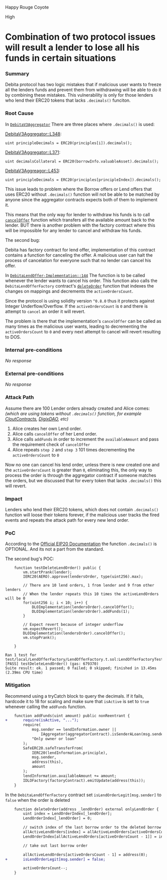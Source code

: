 Happy Rouge Coyote

High

# Combination of two protocol issues will result a lender to lose all his funds in certain situations

### Summary

Debita protocol has two logic mistakes that if malicious user wants to freeze all the lenders funds and prevent them from withdrawing will be able to do it by combining these mistakes. This vulnerability is only for those lenders who lend their ERC20 tokens that lacks `.decimals()` funciton.

### Root Cause

In [`DebitaV3Aggregator`](https://github.com/sherlock-audit/2024-11-debita-finance-v3/blob/main/Debita-V3-Contracts/contracts/DebitaV3Aggregator.sol#L167) There are three places where `.decimals()` is used:


[DebitaV3Aggregator::L348](https://github.com/sherlock-audit/2024-11-debita-finance-v3/blob/main/Debita-V3-Contracts/contracts/DebitaV3Aggregator.sol#L348):

```solidity
uint principleDecimals = ERC20(principles[i]).decimals();
```

[DebitaV3Aggregator::L371](https://github.com/sherlock-audit/2024-11-debita-finance-v3/blob/main/Debita-V3-Contracts/contracts/DebitaV3Aggregator.sol#L371):

```solidity
uint decimalsCollateral = ERC20(borrowInfo.valuableAsset).decimals();
```

[DebitaV3Aggreagor::L453](https://github.com/sherlock-audit/2024-11-debita-finance-v3/blob/main/Debita-V3-Contracts/contracts/DebitaV3Aggregator.sol#L455-L456):

```solidity
uint principleDecimals = ERC20(principles[principleIndex]).decimals();
```

This issue leads to problem where the Borrow offers or Lend offers that uses ERC20 without `.decimals()` function will not be able to be matched by anyone since the aggregator contracts expects both of them to implement it. 

This means that the only way for lender to withdraw his funds is to call [`cancelOffer`](https://github.com/sherlock-audit/2024-11-debita-finance-v3/blob/main/Debita-V3-Contracts/contracts/DebitaLendOffer-Implementation.sol#L144) function which transfers all the available amount back to the lender. BUT there is another problem with the factory contract where this will be impossible for any lender to cancel and withdraw his funds.

The second bug:

Debita has factory contract for lend offer, implementation of this contract contains a function for canceling the offer. A malicious user can halt the process of cancelation for everyone such that no lender can cancel his offer.

In [`DebitaLendOffer-Implementation::144`](https://github.com/sherlock-audit/2024-11-debita-finance-v3/blob/main/Debita-V3-Contracts/contracts/DebitaLendOffer-Implementation.sol#L144) The function is to be called whenever the lender wants to cancel his order. This function also calls the `DebitaLendOfferFactory` contract's [`deleteOrder`](https://github.com/sherlock-audit/2024-11-debita-finance-v3/blob/main/Debita-V3-Contracts/contracts/DebitaLendOfferFactory.sol#L207) function that indexes the changes on mappings and decrements the `activeOrdersCount`.

Since the protocol is using solidity version `^0.8.0` thus it protects against Integer Underflow/Overflow. If the `activeOrdersCount` is `0` and there is attempt to `cancel` an order it will revert.

The problem is there that the implementation's `cancelOffer` can be called as many times as the malicious user wants, leading to decrementing the `activeOrdersCount` to `0` and every next attempt to cancel will revert resulting to DOS.

### Internal pre-conditions

_No response_

### External pre-conditions

_No response_

### Attack Path

Assume there are 100 Lender orders already created and Alice comes:
*(which are using tokens without `.decimals()` function, for example [CloutContracts](https://etherscan.io/address/0x1da4858ad385cc377165a298cc2ce3fce0c5fd31#readContract), [DigixDAO](https://etherscan.io/address/0xe0b7927c4af23765cb51314a0e0521a9645f0e2a#readContract), etc)*

1. Alice creates her own Lend order.
2. Alice calls `cancelOffer` of her Lend order.
3. Alice calls `addFunds` in order to increment the `availableAmount` and pass the requirement check of `cancelOffer`
4. Alice repeats `step 2` and `step 3` 101 times decrementing the `activeOrdersCount` to `0`


Now no one can cancel his lend order, unless there is new created one and the `activeOrdersCount` is greater than `0`, eliminating this, the only way to process the order is through the aggregator contract if someone matches the orders, but we discussed that for every token that lacks `.decimals()` this will revert.

### Impact

Lenders who lend their ERC20 tokens, which does not contain `.decimals()` function will loose their tokens forever, if the malicious user tracks the fired events and repeats the attack path for every new lend order.

### PoC

According to the [Official EIP20 Documentation](https://eips.ethereum.org/EIPS/eip-20#decimals) the function `.decimals()` is OPTIONAL. And its not a part from the standard.

The second bug's POC:

```solidity
    function testDeleteLendOrder() public {
        vm.startPrank(lender);
        IERC20(AERO).approve(lendersOrder, type(uint256).max);

        // There are 10 lend orders, 1 from lender and 9 from other lenders
        // When the lender repeats this 10 times the activeLendOrders will be 0
        for(uint256 i; i < 10; i++) {
            DLOImplementation(lendersOrder).cancelOffer();
            DLOImplementation(lendersOrder).addFunds(1);
        }

        // Expect revert because of integer underflow
        vm.expectRevert();
        DLOImplementation(lendersOrder).cancelOffer();
        vm.stopPrank();

    }
```

```plain
Ran 1 test for test/local/LendOfferFactory/LendOfferFactory.t.sol:LendOfferFactoryTest
[PASS] testDeleteLendOrder() (gas: 679370)
Suite result: ok. 1 passed; 0 failed; 0 skipped; finished in 13.45ms (2.39ms CPU time)
```

### Mitigation

Recommend using a tryCatch block to query the decimals. If it fails, hardcode it to 18 for scaling and make sure that `isActive` is set to `true` whenever calling the `addFunds` function.

```diff
    function addFunds(uint amount) public nonReentrant {
+       require(isActive, "...");
        require(
            msg.sender == lendInformation.owner ||
                IAggregator(aggregatorContract).isSenderALoan(msg.sender),
            "Only owner or loan"
        );
        SafeERC20.safeTransferFrom(
            IERC20(lendInformation.principle),
            msg.sender,
            address(this),
            amount
        );
        lendInformation.availableAmount += amount;
        IDLOFactory(factoryContract).emitUpdate(address(this));
    }
```

In the `DebitaLendOfferFactory` contract set `isLendOrderLegit[msg.sender]` to `false` when the order is deleted

```diff
    function deleteOrder(address _lendOrder) external onlyLendOrder {
        uint index = LendOrderIndex[_lendOrder];
        LendOrderIndex[_lendOrder] = 0;

        // switch index of the last borrow order to the deleted borrow order
        allActiveLendOrders[index] = allActiveLendOrders[activeOrdersCount - 1];
        LendOrderIndex[allActiveLendOrders[activeOrdersCount - 1]] = index;

        // take out last borrow order

        allActiveLendOrders[activeOrdersCount - 1] = address(0);
+       isLendOrderLegit[msg.sender] = false;

        activeOrdersCount--;
    }
```